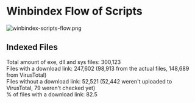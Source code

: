 # Winbindex Flow of Scripts

![winbindex-scripts-flow.png](winbindex-scripts-flow.png)

## Indexed Files

<!--FileStats-->
Total amount of exe, dll and sys files: 300,123  
Files with a download link: 247,602 (98,913 from the actual files, 148,689 from VirusTotal)  
Files without a download link: 52,521 (52,442 weren't uploaded to VirusTotal, 79 weren't checked yet)  
% of files with a download link: 82.5  
<!--/FileStats-->

